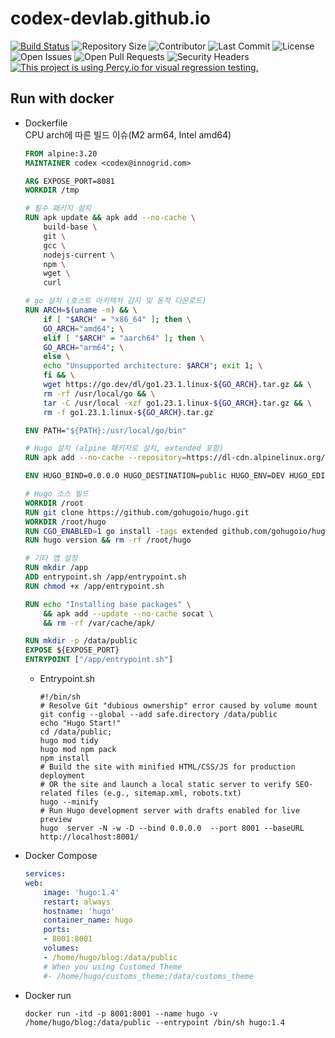 # codex-devlab.github.io

[![Build Status](https://img.shields.io/endpoint.svg?url=https%3A%2F%2Factions-badge.atrox.dev%2Fcodex-devlab%2Fcodex-devlab.github.io%2Fbadge%3Fref%3Dmain&style=flat)](https://actions-badge.atrox.dev/codex-devlab/codex-devlab.github.io/goto?ref=main) ![Repository Size](https://img.shields.io/github/repo-size/codex-devlab/codex-devlab.github.io) ![Contributor](https://img.shields.io/github/contributors/codex-devlab/codex-devlab.github.io) ![Last Commit](https://img.shields.io/github/last-commit/codex-devlab/codex-devlab.github.io) ![License](https://img.shields.io/github/license/codex-devlab/codex-devlab.github.io) ![Open Issues](https://img.shields.io/github/issues/codex-devlab/codex-devlab.github.io?color=important) ![Open Pull Requests](https://img.shields.io/github/issues-pr/codex-devlab/codex-devlab.github.io?color=yellowgreen) ![Security Headers](https://img.shields.io/security-headers?url=https%3A%2F%2Fcodex-devlab.github.io%2F) [![This project is using Percy.io for visual regression testing.](https://percy.io/static/images/percy-badge.svg)](https://percy.io/b7cb60ab/codex-devlab.github.io)


## Run with docker


* Dockerfile  
    CPU arch에 따른 빌드 이슈(M2 arm64, Intel amd64)
    ```dockerfile
    FROM alpine:3.20
    MAINTAINER codex <codex@innogrid.com>

    ARG EXPOSE_PORT=8081
    WORKDIR /tmp

    # 필수 패키지 설치
    RUN apk update && apk add --no-cache \
        build-base \
        git \
        gcc \
        nodejs-current \
        npm \
        wget \
        curl

    # go 설치 (호스트 아키텍처 감지 및 동적 다운로드)
    RUN ARCH=$(uname -m) && \
        if [ "$ARCH" = "x86_64" ]; then \
        GO_ARCH="amd64"; \
        elif [ "$ARCH" = "aarch64" ]; then \
        GO_ARCH="arm64"; \
        else \
        echo "Unsupported architecture: $ARCH"; exit 1; \
        fi && \
        wget https://go.dev/dl/go1.23.1.linux-${GO_ARCH}.tar.gz && \
        rm -rf /usr/local/go && \
        tar -C /usr/local -xzf go1.23.1.linux-${GO_ARCH}.tar.gz && \
        rm -f go1.23.1.linux-${GO_ARCH}.tar.gz

    ENV PATH="${PATH}:/usr/local/go/bin"

    # Hugo 설치 (alpine 패키지로 설치, extended 포함)
    RUN apk add --no-cache --repository=https://dl-cdn.alpinelinux.org/alpine/edge/community hugo

    ENV HUGO_BIND=0.0.0.0 HUGO_DESTINATION=public HUGO_ENV=DEV HUGO_EDITION=extended

    # Hugo 소스 빌드
    WORKDIR /root
    RUN git clone https://github.com/gohugoio/hugo.git
    WORKDIR /root/hugo
    RUN CGO_ENABLED=1 go install -tags extended github.com/gohugoio/hugo@latest
    RUN hugo version && rm -rf /root/hugo

    # 기타 앱 설정
    RUN mkdir /app
    ADD entrypoint.sh /app/entrypoint.sh
    RUN chmod +x /app/entrypoint.sh

    RUN echo "Installing base packages" \
        && apk add --update --no-cache socat \
        && rm -rf /var/cache/apk/

    RUN mkdir -p /data/public
    EXPOSE ${EXPOSE_PORT}
    ENTRYPOINT ["/app/entrypoint.sh"]
    ```

  * Entrypoint.sh  
    ```shell
    #!/bin/sh
    # Resolve Git "dubious ownership" error caused by volume mount
    git config --global --add safe.directory /data/public
    echo "Hugo Start!"
    cd /data/public;
    hugo mod tidy
    hugo mod npm pack
    npm install
    # Build the site with minified HTML/CSS/JS for production deployment
    # OR the site and launch a local static server to verify SEO-related files (e.g., sitemap.xml, robots.txt)
    hugo --minify
    # Run Hugo development server with drafts enabled for live preview
    hugo  server -N -w -D --bind 0.0.0.0  --port 8001 --baseURL http://localhost:8001/
    ```


* Docker Compose  
    ```yaml
    services:
    web:
        image: 'hugo:1.4'
        restart: always
        hostname: 'hugo'
        container_name: hugo
        ports:
        - 8001:8001
        volumes:
        - /home/hugo/blog:/data/public
        # When you using Customed Theme
        #- /home/hugo/customs_theme:/data/customs_theme
    ```

* Docker run  
    ```shell
    docker run -itd -p 8001:8001 --name hugo -v /home/hugo/blog:/data/public --entrypoint /bin/sh hugo:1.4
    ```